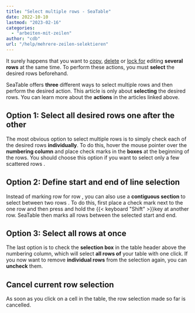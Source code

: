 ```yaml
---
title: "Select multiple rows - SeaTable"
date: 2022-10-10
lastmod: "2023-02-16"
categories: 
  - "arbeiten-mit-zeilen"
author: "cdb"
url: "/help/mehrere-zeilen-selektieren"
---
```


It surely happens that you want to [copy](https://seatable.io/en/docs/arbeiten-in-tabellen/hinzufuegen-von-daten-per-copy-and-paste/), [delete](https://seatable.io/en/docs/arbeiten-mit-zeilen/das-loeschen-von-zeilen/) or [lock for](https://seatable.io/en/docs/arbeiten-mit-zeilen/sperren-einer-zeile/) editing **several rows** at the same time. To perform these actions, you must **select** the desired rows beforehand.

SeaTable offers **three** different ways to select multiple rows and then perform the desired action. This article is only about **selecting** the desired rows. You can learn more about the **actions** in the articles linked above.

## Option 1: Select all desired rows one after the other

The most obvious option to select multiple rows is to simply check each of the desired rows **individually**. To do this, hover the mouse pointer over the **numbering column** and place check marks in the **boxes** at the beginning of the rows. You should choose this option if you want to select only a few scattered rows .

## Option 2: Define start and end of line selection

Instead of marking row for row , you can also use a **contiguous section** to select between two rows . To do this, first place a check mark next to the one row and then press and hold the {{< keyboard "Shift" >}}key at another row. SeaTable then marks all rows between the selected start and end.

## Option 3: Select all rows at once

The last option is to check the **selection box** in the table header above the numbering column, which will select **all rows of** your table with one click. If you now want to remove **individual rows** from the selection again, you can **uncheck** them.

## Cancel current row selection

As soon as you click on a cell in the table, the row selection made so far is cancelled.
